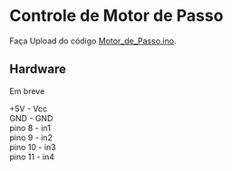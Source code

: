 # Controle de Motor de Passo
Faça Upload do código [Motor_de_Passo.ino](https://github.com/ArthurLCastro/modulos-arduino/blob/master/Motor_de_Passo/Motor_de_Passo/Motor_de_Passo.ino).
## Hardware
Em breve

+5V - Vcc </br> 
GND - GND </br> 
pino 8 - in1 </br> 
pino 9 - in2 </br> 
pino 10 - in3 </br> 
pino 11 - in4 </br> 
